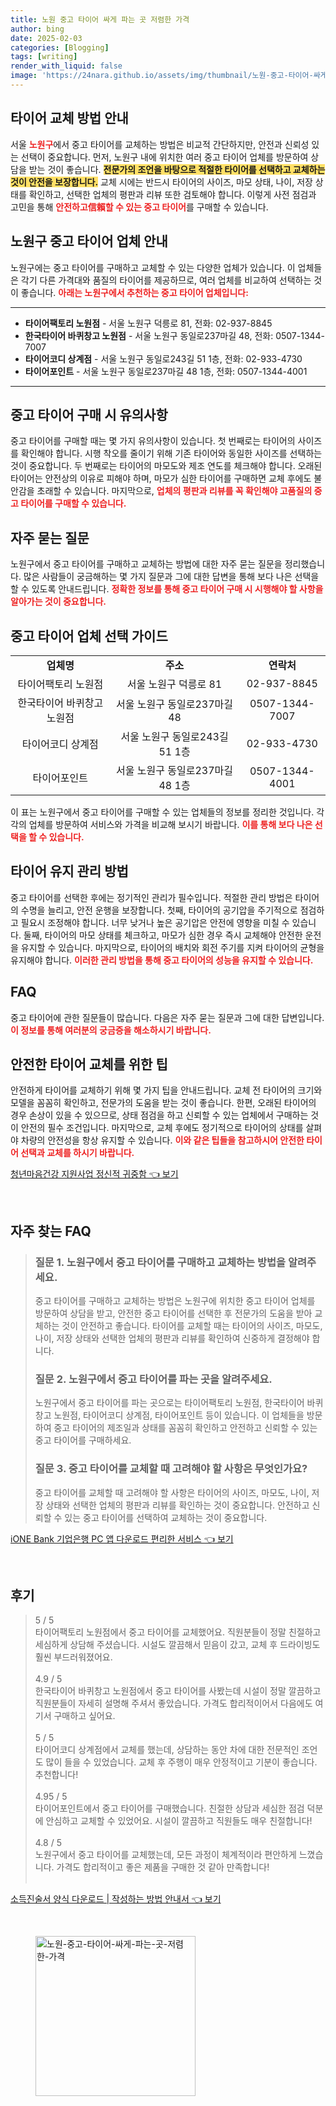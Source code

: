 ```yaml
---
title: 노원 중고 타이어 싸게 파는 곳 저렴한 가격
author: bing
date: 2025-02-03
categories: [Blogging]
tags: [writing]
render_with_liquid: false
image: 'https://24nara.github.io/assets/img/thumbnail/노원-중고-타이어-싸게-파는-곳-저렴한-가격.webp'
---
```



<h2 id='타이어 교체 방법 안내'>타이어 교체 방법 안내</h2>

<p>서울 <b><span style="color: #ee2323;">노원구</span></b>에서 중고 타이어를 교체하는 방법은 비교적 간단하지만, 안전과 신뢰성 있는 선택이 중요합니다. 먼저, 노원구 내에 위치한 여러 중고 타이어 업체를 방문하여 상담을 받는 것이 좋습니다. <b><span style="background-color: #ffe066;">전문가의 조언을 바탕으로 적절한 타이어를 선택하고 교체하는 것이 안전을 보장합니다.</span></b> 교체 시에는 반드시 타이어의 사이즈, 마모 상태, 나이, 저장 상태를 확인하고, 선택한 업체의 평판과 리뷰 또한 검토해야 합니다. 이렇게 사전 점검과 고민을 통해 <b><span style="color: #ee2323;">안전하고信賴할 수 있는 중고 타이어</span></b>를 구매할 수 있습니다.</p>

<h2 id='노원구 중고 타이어 업체 안내'>노원구 중고 타이어 업체 안내</h2>

<p>노원구에는 중고 타이어를 구매하고 교체할 수 있는 다양한 업체가 있습니다. 이 업체들은 각기 다른 가격대와 품질의 타이어를 제공하므로, 여러 업체를 비교하여 선택하는 것이 좋습니다. <b><span style="color: #ee2323;">아래는 노원구에서 추천하는 중고 타이어 업체입니다:</span></b></p>

<hr />

<ul>
    <li><b>타이어팩토리 노원점</b> - 서울 노원구 덕릉로 81, 전화: 02-937-8845</li>
    <li><b>한국타이어 바퀴창고 노원점</b> - 서울 노원구 동일로237마길 48, 전화: 0507-1344-7007</li>
    <li><b>타이어코디 상계점</b> - 서울 노원구 동일로243길 51 1층, 전화: 02-933-4730</li>
    <li><b>타이어포인트</b> - 서울 노원구 동일로237마길 48 1층, 전화: 0507-1344-4001</li>
</ul>

<hr />

<h2 id='중고 타이어 구매 시 유의사항'>중고 타이어 구매 시 유의사항</h2>

<p>중고 타이어를 구매할 때는 몇 가지 유의사항이 있습니다. 첫 번째로는 타이어의 사이즈를 확인해야 합니다. 시행 착오를 줄이기 위해 기존 타이어와 동일한 사이즈를 선택하는 것이 중요합니다. 두 번째로는 타이어의 마모도와 제조 연도를 체크해야 합니다. 오래된 타이어는 안전상의 이유로 피해야 하며, 마모가 심한 타이어를 구매하면 교체 후에도 불안감을 초래할 수 있습니다. 마지막으로, <b><span style="color: #ee2323;">업체의 평판과 리뷰를 꼭 확인해야 고품질의 중고 타이어를 구매할 수 있습니다.</span></b></p>

<h2 id='자주 묻는 질문'>자주 묻는 질문</h2>

<p>노원구에서 중고 타이어를 구매하고 교체하는 방법에 대한 자주 묻는 질문을 정리했습니다. 많은 사람들이 궁금해하는 몇 가지 질문과 그에 대한 답변을 통해 보다 나은 선택을 할 수 있도록 안내드립니다. <b><span style="color: #ee2323;">정확한 정보를 통해 중고 타이어 구매 시 시행해야 할 사항을 알아가는 것이 중요합니다.</span></b></p>

<h2 id='중고 타이어 업체 선택 가이드'>중고 타이어 업체 선택 가이드</h2>

<table>
    <tr>
        <td style="text-align: center; height: 17px;"><b>업체명</b></td>
        <td style="text-align: center; height: 17px;"><b>주소</b></td>
        <td style="text-align: center; height: 17px;"><b>연락처</b></td>
    </tr>
    <tr>
        <td style="text-align: center; height: 17px;">타이어팩토리 노원점</td>
        <td style="text-align: center; height: 17px;">서울 노원구 덕릉로 81</td>
        <td style="text-align: center; height: 17px;">02-937-8845</td>
    </tr>
    <tr>
        <td style="text-align: center; height: 17px;">한국타이어 바퀴창고 노원점</td>
        <td style="text-align: center; height: 17px;">서울 노원구 동일로237마길 48</td>
        <td style="text-align: center; height: 17px;">0507-1344-7007</td>
    </tr>
    <tr>
        <td style="text-align: center; height: 17px;">타이어코디 상계점</td>
        <td style="text-align: center; height: 17px;">서울 노원구 동일로243길 51 1층</td>
        <td style="text-align: center; height: 17px;">02-933-4730</td>
    </tr>
    <tr>
        <td style="text-align: center; height: 17px;">타이어포인트</td>
        <td style="text-align: center; height: 17px;">서울 노원구 동일로237마길 48 1층</td>
        <td style="text-align: center; height: 17px;">0507-1344-4001</td>
    </tr>
</table>

<p>이 표는 노원구에서 중고 타이어를 구매할 수 있는 업체들의 정보를 정리한 것입니다. 각각의 업체를 방문하여 서비스와 가격을 비교해 보시기 바랍니다. <b><span style="color: #ee2323;">이를 통해 보다 나은 선택을 할 수 있습니다.</span></b></p>

<h2 id='타이어 유지 관리 방법'>타이어 유지 관리 방법</h2>

<p>중고 타이어를 선택한 후에는 정기적인 관리가 필수입니다. 적절한 관리 방법은 타이어의 수명을 늘리고, 안전 운행을 보장합니다. 첫째, 타이어의 공기압을 주기적으로 점검하고 필요시 조정해야 합니다. 너무 낮거나 높은 공기압은 안전에 영향을 미칠 수 있습니다. 둘째, 타이어의 마모 상태를 체크하고, 마모가 심한 경우 즉시 교체해야 안전한 운전을 유지할 수 있습니다. 마지막으로, 타이어의 배치와 회전 주기를 지켜 타이어의 균형을 유지해야 합니다. <b><span style="color: #ee2323;">이러한 관리 방법을 통해 중고 타이어의 성능을 유지할 수 있습니다.</span></b></p>

<h2 id='FAQ'>FAQ</h2>

<p>중고 타이어에 관한 질문들이 많습니다. 다음은 자주 묻는 질문과 그에 대한 답변입니다. <b><span style="color: #ee2323;">이 정보를 통해 여러분의 궁금증을 해소하시기 바랍니다.</span></b></p>

<h2 id='안전한 타이어 교체를 위한 팁'>안전한 타이어 교체를 위한 팁</h2>

<p>안전하게 타이어를 교체하기 위해 몇 가지 팁을 안내드립니다. 교체 전 타이어의 크기와 모델을 꼼꼼히 확인하고, 전문가의 도움을 받는 것이 좋습니다. 한편, 오래된 타이어의 경우 손상이 있을 수 있으므로, 상태 점검을 하고 신뢰할 수 있는 업체에서 구매하는 것이 안전의 필수 조건입니다. 마지막으로, 교체 후에도 정기적으로 타이어의 상태를 살펴야 차량의 안전성을 항상 유지할 수 있습니다. <b><span style="color: #ee2323;">이와 같은 팁들을 참고하시어 안전한 타이어 선택과 교체를 하시기 바랍니다.</span></b></p>


<p><a class="click-button" title="청년마음건강 지원사업 정신적 귀중함" href="https://24nara.github.io/posts/%EC%B2%AD%EB%85%84%EB%A7%88%EC%9D%8C%EA%B1%B4%EA%B0%95-%EC%A7%80%EC%9B%90%EC%82%AC%EC%97%85-%EC%A0%95%EC%8B%A0%EC%A0%81-%EA%B7%80%EC%A4%91%ED%95%A8/" rel="dofollow">청년마음건강 지원사업 정신적 귀중함 👈 보기</a></p><br>
<h2 id='자주_찾는_FAQ'>자주 찾는 FAQ</h2>
<div itemscope="" itemtype="https://schema.org/FAQPage"> 
<blockquote> 
<div itemscope="" itemprop="mainEntity" itemtype="https://schema.org/Question"> 
<h3 itemprop="name">질문 1. 노원구에서 중고 타이어를 구매하고 교체하는 방법을 알려주세요.</h3> 
<div itemscope="" itemprop="acceptedAnswer" itemtype="https://schema.org/Answer"> 
<span itemprop="text"> 
<p>중고 타이어를 구매하고 교체하는 방법은 노원구에 위치한 중고 타이어 업체를 방문하여 상담을 받고, 안전한 중고 타이어를 선택한 후 전문가의 도움을 받아 교체하는 것이 안전하고 좋습니다. 타이어를 교체할 때는 타이어의 사이즈, 마모도, 나이, 저장 상태와 선택한 업체의 평판과 리뷰를 확인하여 신중하게 결정해야 합니다.</p> 
</span> 
</div> 
</div> 

<div itemscope="" itemprop="mainEntity" itemtype="https://schema.org/Question"> 
<h3 itemprop="name">질문 2. 노원구에서 중고 타이어를 파는 곳을 알려주세요.</h3> 
<div itemscope="" itemprop="acceptedAnswer" itemtype="https://schema.org/Answer"> 
<span itemprop="text"> 
<p>노원구에서 중고 타이어를 파는 곳으로는 타이어팩토리 노원점, 한국타이어 바퀴창고 노원점, 타이어코디 상계점, 타이어포인트 등이 있습니다. 이 업체들을 방문하여 중고 타이어의 제조일과 상태를 꼼꼼히 확인하고 안전하고 신뢰할 수 있는 중고 타이어를 구매하세요.</p> 
</span> 
</div> 
</div> 

<div itemscope="" itemprop="mainEntity" itemtype="https://schema.org/Question"> 
<h3 itemprop="name">질문 3. 중고 타이어를 교체할 때 고려해야 할 사항은 무엇인가요?</h3> 
<div itemscope="" itemprop="acceptedAnswer" itemtype="https://schema.org/Answer"> 
<span itemprop="text"> 
<p>중고 타이어를 교체할 때 고려해야 할 사항은 타이어의 사이즈, 마모도, 나이, 저장 상태와 선택한 업체의 평판과 리뷰를 확인하는 것이 중요합니다. 안전하고 신뢰할 수 있는 중고 타이어를 선택하여 교체하는 것이 중요합니다.</p> 
</span> 
</div> 
</div> 

</blockquote> 
</div>
<p><a class="click-button" title="iONE Bank 기업은행 PC 앱 다운로드 편리한 서비스" href="https://24nara.github.io/posts/iONE-Bank-%EA%B8%B0%EC%97%85%EC%9D%80%ED%96%89-PC-%EC%95%B1-%EB%8B%A4%EC%9A%B4%EB%A1%9C%EB%93%9C-%ED%8E%B8%EB%A6%AC%ED%95%9C-%EC%84%9C%EB%B9%84%EC%8A%A4/" rel="dofollow">iONE Bank 기업은행 PC 앱 다운로드 편리한 서비스 👈 보기</a></p><br>
<h2 id='후기'>후기</h2>
<div itemscope itemtype="https://schema.org/Product">
  <blockquote>
  <div itemprop="review" itemscope itemtype="https://schema.org/Review">
      <div itemprop="reviewRating" itemscope itemtype="https://schema.org/Rating"> <span itemprop="ratingValue">5</span> / <span itemprop="bestRating">5</span> </div>
      <span itemprop="reviewBody">타이어팩토리 노원점에서 중고 타이어를 교체했어요. 직원분들이 정말 친절하고 세심하게 상담해 주셨습니다. 시설도 깔끔해서 믿음이 갔고, 교체 후 드라이빙도 훨씬 부드러워졌어요.</span>
  </div>
  <br>
  <div itemprop="review" itemscope itemtype="https://schema.org/Review">
      <div itemprop="reviewRating" itemscope itemtype="https://schema.org/Rating"> <span itemprop="ratingValue">4.9</span> / <span itemprop="bestRating">5</span> </div>
      <span itemprop="reviewBody">한국타이어 바퀴창고 노원점에서 중고 타이어를 사봤는데 시설이 정말 깔끔하고 직원분들이 자세히 설명해 주셔서 좋았습니다. 가격도 합리적이어서 다음에도 여기서 구매하고 싶어요.</span>
  </div>
  <br>
  <div itemprop="review" itemscope itemtype="https://schema.org/Review">
      <div itemprop="reviewRating" itemscope itemtype="https://schema.org/Rating"> <span itemprop="ratingValue">5</span> / <span itemprop="bestRating">5</span> </div>
      <span itemprop="reviewBody">타이어코디 상계점에서 교체를 했는데, 상담하는 동안 차에 대한 전문적인 조언도 많이 들을 수 있었습니다. 교체 후 주행이 매우 안정적이고 기분이 좋습니다. 추천합니다!</span>
  </div>
  <br>
  <div itemprop="review" itemscope itemtype="https://schema.org/Review">
      <div itemprop="reviewRating" itemscope itemtype="https://schema.org/Rating"> <span itemprop="ratingValue">4.95</span> / <span itemprop="bestRating">5</span> </div>
      <span itemprop="reviewBody">타이어포인트에서 중고 타이어를 구매했습니다. 친절한 상담과 세심한 점검 덕분에 안심하고 교체할 수 있었어요. 시설이 깔끔하고 직원들도 매우 친절합니다!</span>
  </div>
  <br>
  <div itemprop="review" itemscope itemtype="https://schema.org/Review">
      <div itemprop="reviewRating" itemscope itemtype="https://schema.org/Rating"> <span itemprop="ratingValue">4.8</span> / <span itemprop="bestRating">5</span> </div>
      <span itemprop="reviewBody">노원구에서 중고 타이어를 교체했는데, 모든 과정이 체계적이라 편안하게 느꼈습니다. 가격도 합리적이고 좋은 제품을 구매한 것 같아 만족합니다!</span>
  </div>
  <br>
  </blockquote>
</div>
<p><a class="click-button" title="소득진술서 양식 다운로드 | 작성하는 방법 안내서" href="https://24nara.github.io/posts/%EC%86%8C%EB%93%9D%EC%A7%84%EC%88%A0%EC%84%9C-%EC%96%91%EC%8B%9D-%EB%8B%A4%EC%9A%B4%EB%A1%9C%EB%93%9C-%EC%9E%91%EC%84%B1%ED%95%98%EB%8A%94-%EB%B0%A9%EB%B2%95-%EC%95%88%EB%82%B4%EC%84%9C/" rel="dofollow">소득진술서 양식 다운로드 | 작성하는 방법 안내서 👈 보기</a></p><br>
<figure class="image"><img src="https://24nara.github.io/assets/img/thumbnail/노원-중고-타이어-싸게-파는-곳-저렴한-가격.webp" alt="노원-중고-타이어-싸게-파는-곳-저렴한-가격" width="256" height="256"></figure>